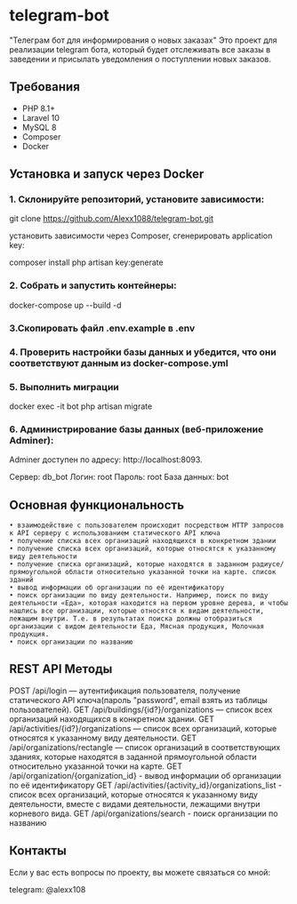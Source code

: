 # telegram-bot
"Телеграм бот для информирования о новых заказах"
Это проект для реализации telegram бота, который будет отслеживать все заказы в заведении и
присылать уведомления о поступлении новых заказов.

## Требования
- PHP 8.1+
- Laravel 10
- MySQL 8
- Composer
- Docker

## Установка и запуск через Docker

### 1. Склонируйте репозиторий, установите зависимости:

git clone https://github.com/Alexx1088/telegram-bot.git

установить зависимости через Composer, сгенерировать application key:

composer install
php artisan key:generate

### 2.  Собрать и запустить контейнеры:

docker-compose up --build -d

### 3.Скопировать файл .env.example в .env

### 4. Проверить настройки базы данных и убедится, что они соответствуют данным из docker-compose.yml

### 5. Выполнить миграции

docker exec -it bot php artisan migrate 

### 6. Администрирование базы данных (веб-приложение Adminer):

Adminer доступен по адресу: http://localhost:8093.

Сервер: db_bot
Логин: root
Пароль: root
База данных: bot





## Основная функциональность

    • взаимодействие с пользователем происходит посредством HTTP запросов к API серверу с использованием статического API ключа
    • получение списка всех организаций находящихся в конкретном здании
    • получение списка всех организаций, которые относятся к указанному виду деятельности
    • получение списка организаций, которые находятся в заданном радиусе/прямоугольной области относительно указанной точки на карте. список зданий
    • вывод информации об организации по её идентификатору
    • поиск организации по виду деятельности. Например, поиск по виду деятельности «Еда», которая находится на первом уровне дерева, и чтобы нашлись все организации, которые относятся к видам деятельности, лежащим внутри. Т.е. в результатах поиска должны отобразиться организации с видом деятельности Еда, Мясная продукция, Молочная продукция.
    • поиск организации по названию

## REST API Методы

POST /api/login — аутентификация пользователя, получение статического API ключа(пароль "password", email взять из
таблицы пользователей).
GET /api/buildings/{id?}/organizations — список всех организаций находящихся в конкретном здании.
GET /api/activities/{id?}/organizations — список всех организаций, которые относятся к указанному виду деятельности.
GET /api/organizations/rectangle — список организаций в соответствующих зданиях, которые находятся в
заданной прямоугольной области относительно указанной точки на карте.
GET /api/organization/{organization_id} - вывод информации об организации по её идентификатору
GET /api/activities/{activity_id}/organizations_list - список всех организаций, которые относятся к указанному виду
деятельности, вместе с видами деятельности, лежащими внутри корневого вида.
GET /api/organizations/search - поиск организации по названию

## Контакты

Если у вас есть вопросы по проекту, вы можете связаться со мной:

telegram: @alexx108
